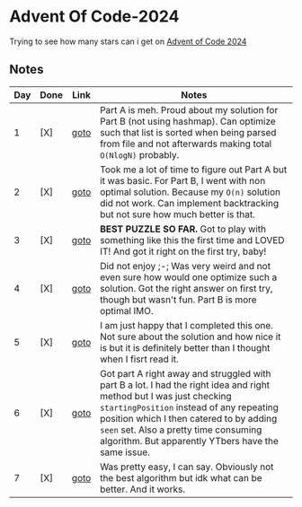 # Advent Of Code-2024

Trying to see how many stars can i get on [Advent of Code 2024](https://adventofcode.com/2024/)

## Notes

| Day | Done | Link | Notes |
| --- | ---- | ---- | ----- |
| 1   | [X]  | [goto](https://adventofcode.com/2024/day/1) | Part A is meh. Proud about my solution for Part B (not using hashmap). Can optimize such that list is sorted when being parsed from file and not afterwards making total `O(NlogN)` probably.
| 2   | [X]  | [goto](https://adventofcode.com/2024/day/2) | Took me a lot of time to figure out Part A but it was basic. For Part B, I went with non optimal solution. Because my `O(n)` solution did not work. Can implement backtracking but not sure how much better is that.
| 3   | [X]  | [goto](https://adventofcode.com/2024/day/3) | **BEST PUZZLE SO FAR.** Got to play with something like this the first time and LOVED IT! And got it right on the first try, baby!
| 4   | [X]  | [goto](https://adventofcode.com/2024/day/4) | Did not enjoy ;-; Was very weird and not even sure how would one optimize such a solution. Got the right answer on first try, though but wasn't fun. Part B is more optimal IMO.
| 5   | [X]  | [goto](https://adventofcode.com/2024/day/5) | I am just happy that I completed this one. Not sure about the solution and how nice it is but it is definitely better than I thought when I fisrt read it.
| 6   | [X]  | [goto](https://adventofcode.com/2024/day/6) | Got part A right away and struggled with part B a lot. I had the right idea and right method but I was just checking `startingPosition` instead of any repeating position which I then catered to by adding `seen` set. Also a pretty time consuming algorithm. But apparently YTbers have the same issue.
| 7   | [X]  | [goto](https://adventofcode.com/2024/day/7) | Was pretty easy, I can say. Obviously not the best algorithm but idk what can be better. And it works.
